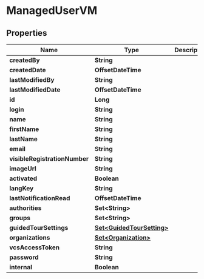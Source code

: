 

# ManagedUserVM


## Properties

| Name | Type | Description | Notes |
|------------ | ------------- | ------------- | -------------|
|**createdBy** | **String** |  |  [optional] |
|**createdDate** | **OffsetDateTime** |  |  [optional] |
|**lastModifiedBy** | **String** |  |  [optional] |
|**lastModifiedDate** | **OffsetDateTime** |  |  [optional] |
|**id** | **Long** |  |  [optional] |
|**login** | **String** |  |  |
|**name** | **String** |  |  [optional] |
|**firstName** | **String** |  |  [optional] |
|**lastName** | **String** |  |  [optional] |
|**email** | **String** |  |  [optional] |
|**visibleRegistrationNumber** | **String** |  |  [optional] |
|**imageUrl** | **String** |  |  [optional] |
|**activated** | **Boolean** |  |  [optional] |
|**langKey** | **String** |  |  [optional] |
|**lastNotificationRead** | **OffsetDateTime** |  |  [optional] |
|**authorities** | **Set&lt;String&gt;** |  |  [optional] |
|**groups** | **Set&lt;String&gt;** |  |  [optional] |
|**guidedTourSettings** | [**Set&lt;GuidedTourSetting&gt;**](GuidedTourSetting.md) |  |  [optional] |
|**organizations** | [**Set&lt;Organization&gt;**](Organization.md) |  |  [optional] |
|**vcsAccessToken** | **String** |  |  [optional] |
|**password** | **String** |  |  [optional] |
|**internal** | **Boolean** |  |  [optional] |



